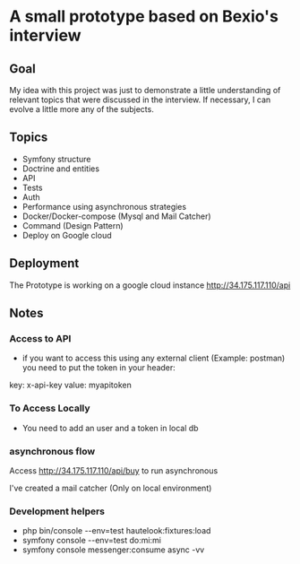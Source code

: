 # A small prototype based on Bexio's interview

## Goal

My idea with this project was just to demonstrate a little understanding of relevant topics that were discussed in the interview. If necessary, I can evolve a little more any of the subjects.

## Topics
- Symfony structure
- Doctrine and entities
- API
- Tests
- Auth
- Performance using asynchronous strategies 
- Docker/Docker-compose (Mysql and Mail Catcher)
- Command (Design Pattern) 
- Deploy on Google cloud 

## Deployment
The Prototype is working on a google cloud instance
http://34.175.117.110/api

## Notes 

### Access to API

- if you want to access this using any external client (Example: postman) you need to put the token in your header:

key: x-api-key
value: myapitoken

### To Access Locally
- You need to add an user and a token in local db


### asynchronous flow

Access http://34.175.117.110/api/buy to run asynchronous

I've created a mail catcher (Only on local environment)


### Development helpers

- php bin/console --env=test hautelook:fixtures:load
- symfony console --env=test do:mi:mi
- symfony console messenger:consume async -vv
